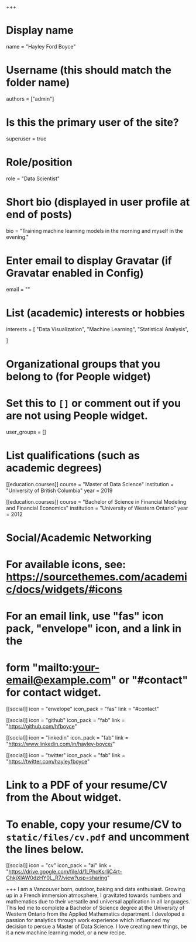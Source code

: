 +++
# Display name
name = "Hayley Ford Boyce"

# Username (this should match the folder name)
authors = ["admin"]

# Is this the primary user of the site?
superuser = true

# Role/position
role = "Data Scientist"

# Short bio (displayed in user profile at end of posts)
bio = "Training machine learning models in the morning and myself in the evening."

# Enter email to display Gravatar (if Gravatar enabled in Config)
email = ""

# List (academic) interests or hobbies
interests = [
  "Data Visualization",
  "Machine Learning",
  "Statistical Analysis",
  
]

# Organizational groups that you belong to (for People widget)
#   Set this to `[]` or comment out if you are not using People widget.
user_groups = []

# List qualifications (such as academic degrees)
[[education.courses]]
  course = "Master of Data Science"
  institution = "University of British Columbia"
  year = 2019

[[education.courses]]
  course = "Bachelor of Science in Financial Modeling and Financial Economics"
  institution = "University of Western Ontario"
  year = 2012


# Social/Academic Networking
# For available icons, see: https://sourcethemes.com/academic/docs/widgets/#icons
#   For an email link, use "fas" icon pack, "envelope" icon, and a link in the
#   form "mailto:your-email@example.com" or "#contact" for contact widget.

[[social]]
  icon = "envelope"
  icon_pack = "fas"
  link = "#contact"  

[[social]]
  icon = "github"
  icon_pack = "fab"
  link = "https://github.com/hfboyce"
  
[[social]] 
  icon = "linkedin" 
  icon_pack = "fab" 
  link = "https://www.linkedin.com/in/hayley-boyce/"

[[social]] 
  icon = "twitter" 
  icon_pack = "fab" 
  link = "https://twitter.com/hayleyfboyce"

# Link to a PDF of your resume/CV from the About widget.
# To enable, copy your resume/CV to `static/files/cv.pdf` and uncomment the lines below.
 [[social]]
   icon = "cv"
   icon_pack = "ai"
  link = "https://drive.google.com/file/d/1LPhcKsrIiC4rt-ChkjXlAW0dzHY0L_R7/view?usp=sharing"

+++
I am a Vancouver born, outdoor, baking and data enthusiast.  Growing up in a French immersion atmosphere, I gravitated towards numbers and mathematics due to their versatile and universal application in all languages. This led me to complete a Bachelor of Science degree at the University of Western Ontario from the Applied Mathematics department. I developed a passion for analytics through work experience which influenced my decision to persue a Master of Data Science.  I love creating new things, be it a new machine learning model, or a new recipe. 
